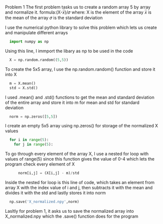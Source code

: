 Problem 1
The first problem tasks us to create a random array 5 by array and normalize it.
  formula:(X-𝑥̅)/𝜎
  where: X is the element of the array
         𝑥̅ is the mean of the array
         𝜎 is the standard deviation

I use the numerical python library to solve this problem which lets us create and manipulate different arrays

``` python
  import numpy as np
```

Using this line, I immport the libary as np to be used in the code

``` python
  X = np.random.random((5,5))
```

To create the 5x5 array, I use the np.random.random() function and store it into X

``` python
  m = X.mean()
  std = X.std()
```

I used .mean() and .std() functions to get the mean and standard deviation of the entire array and store it into m for mean and std for standard deviation

``` python
  norm = np.zeros([5,5])
```

I create an empty 5x5 array using np.zeros() for storage of the normalized X values

``` python
  for i in range(5):
    for j in range(5):
```

To go through every element of the array X, I use a nested for loop with values of range(5) since this function gives the value of 0-4 which lets the program check every element of X

``` python
      norm[i,j] = (X[i,j] - m)/std
```

Inside the nested for loop is this line of code, which takes an element from array X with the index value of i and j, then subtracts it with the mean and divides it with the std and lastly stores it into norm

``` python
  np.save('X_normalized.npy',norm)
```

Lasltly for problem 1, it asks us to save the normalized array into X_normalized.npy which the .save() function does for the program

